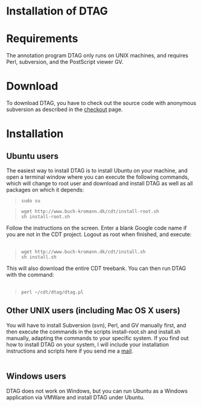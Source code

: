# Installation of DTAG #

# Requirements #

The annotation program DTAG only runs on UNIX machines, and requires Perl, subversion, and the PostScript viewer GV.

# Download #

To download DTAG, you have to check out the source code with anonymous subversion as described in the [checkout](http://code.google.com/p/copenhagen-dependency-treebank/source/checkout) page.

# Installation #

## Ubuntu users ##

The easiest way to install DTAG is to install Ubuntu on your machine, and open a terminal window where you can execute the following commands, which will change to root user and download and install DTAG as well as all packages on which it depends:

> `sudo su`<br>
<blockquote><code>wget http://www.buch-kromann.dk/cdt/install-root.sh</code><br>
<code>sh install-root.sh</code></blockquote>

Follow the instructions on the screen. Enter a blank Google code name if you are not in the CDT project. Logout as root when finished, and execute:<br>
<br>
<blockquote><code>wget http://www.buch-kromann.dk/cdt/install.sh</code><br>
<code>sh install.sh</code></blockquote>

This will also download the entire CDT treebank. You can then run DTAG with the command:<br>
<br>
<blockquote><code>perl ~/cdt/dtag/dtag.pl</code></blockquote>

<h2>Other UNIX users (including Mac OS X users)</h2>

You will have to install Subversion (svn), Perl, and GV manually first, and then execute the commands in the scripts install-root.sh and install.sh manually, adapting the commands to your specific system. If you find out how to install DTAG on your system, I will include your installation instructions and scripts here if you send me a <a href='mailto:matthias@buch-kromann.dk'>mail</a>.<br>
<br>
<h2>Windows users</h2>

DTAG does not work on Windows, but you can run Ubuntu as a Windows application via VMWare and install DTAG under Ubuntu.
